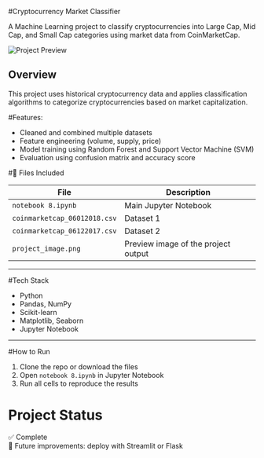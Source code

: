 #Cryptocurrency Market Classifier

A Machine Learning project to classify cryptocurrencies into Large Cap, Mid Cap, and Small Cap categories using market data from CoinMarketCap.

![Project Preview](project_image.png)

## Overview

This project uses historical cryptocurrency data and applies classification algorithms to categorize cryptocurrencies based on market capitalization.

#Features:
- Cleaned and combined multiple datasets
- Feature engineering (volume, supply, price)
- Model training using Random Forest and Support Vector Machine (SVM)
- Evaluation using confusion matrix and accuracy score

#📁 Files Included

| File | Description |
|------|-------------|
| `notebook 8.ipynb` | Main Jupyter Notebook |
| `coinmarketcap_06012018.csv` | Dataset 1 |
| `coinmarketcap_06122017.csv` | Dataset 2 |
| `project_image.png` | Preview image of the project output |

---

#Tech Stack

- Python
- Pandas, NumPy
- Scikit-learn
- Matplotlib, Seaborn
- Jupyter Notebook

---

#How to Run

1. Clone the repo or download the files
2. Open `notebook 8.ipynb` in Jupyter Notebook
3. Run all cells to reproduce the results

# Project Status

✅ Complete  
🔄 Future improvements: deploy with Streamlit or Flask

